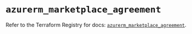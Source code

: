 # `azurerm_marketplace_agreement`

Refer to the Terraform Registry for docs: [`azurerm_marketplace_agreement`](https://registry.terraform.io/providers/hashicorp/azurerm/2.99.0/docs/resources/marketplace_agreement).
